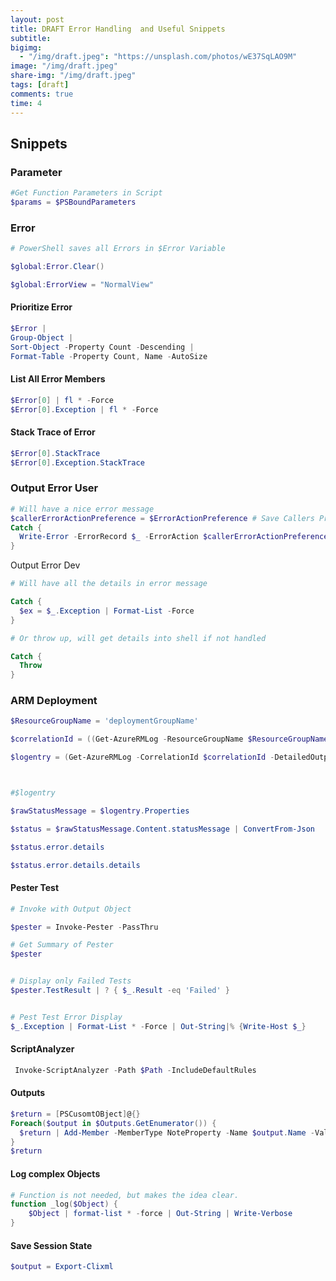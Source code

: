 ```yaml
---
layout: post
title: DRAFT Error Handling  and Useful Snippets
subtitle:
bigimg:
  - "/img/draft.jpeg": "https://unsplash.com/photos/wE37SqLAO9M"
image: "/img/draft.jpeg"
share-img: "/img/draft.jpeg"
tags: [draft]
comments: true
time: 4
---
```


## Snippets

### Parameter

```powershell
#Get Function Parameters in Script
$params = $PSBoundParameters
```

### Error

```powershell
# PowerShell saves all Errors in $Error Variable

$global:Error.Clear()

$global:ErrorView = "NormalView"
```

#### Prioritize Error

```powershell
$Error |
Group-Object |
Sort-Object -Property Count -Descending |
Format-Table -Property Count, Name -AutoSize
```

#### List All Error Members

```powershell
$Error[0] | fl * -Force
$Error[0].Exception | fl * -Force
```

#### Stack Trace of Error

```powershell
$Error[0].StackTrace
$Error[0].Exception.StackTrace
```

### Output Error User

```powershell
# Will have a nice error message
$callerErrorActionPreference = $ErrorActionPreference # Save Callers Preference
Catch {
  Write-Error -ErrorRecord $_ -ErrorAction $callerErrorActionPreference
}
```

Output Error Dev

```powershell
# Will have all the details in error message

Catch {
  $ex = $_.Exception | Format-List -Force
}

# Or throw up, will get details into shell if not handled

Catch {
  Throw
}
```

### ARM Deployment

```powershell
$ResourceGroupName = 'deploymentGroupName'

$correlationId = ((Get-AzureRMLog -ResourceGroupName $ResourceGroupName)[0]).CorrelationId

$logentry = (Get-AzureRMLog -CorrelationId $correlationId -DetailedOutput)



#$logentry

$rawStatusMessage = $logentry.Properties

$status = $rawStatusMessage.Content.statusMessage | ConvertFrom-Json

$status.error.details

$status.error.details.details
```

#### Pester Test

```powershell
# Invoke with Output Object

$pester = Invoke-Pester -PassThru

# Get Summary of Pester
$pester


# Display only Failed Tests
$pester.TestResult | ? { $_.Result -eq 'Failed' }


# Pest Test Error Display
$_.Exception | Format-List * -Force | Out-String|% {Write-Host $_}
```

#### ScriptAnalyzer

```powershell
 Invoke-ScriptAnalyzer -Path $Path -IncludeDefaultRules
```

#### Outputs

```powershell
$return = [PSCusomtOBject]@{}
Foreach($output in $Outputs.GetEnumerator()) {
  $return | Add-Member -MemberType NoteProperty -Name $output.Name -Value $output.Value.Value
}
$return
```

#### Log complex Objects

```powershell
# Function is not needed, but makes the idea clear.
function _log($Object) {
    $Object | format-list * -force | Out-String | Write-Verbose
}
```

#### Save Session State

```powershell
$output = Export-Clixml
```
